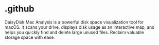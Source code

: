 # .github
DaisyDisk Mac Analysis is a powerful disk space visualization tool for macOS. It scans your drive, displays disk usage as an interactive map, and helps you quickly find and delete large unused files. Reclaim valuable storage space with ease.
